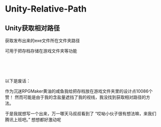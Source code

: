 # Unity-Relative-Path
Unity获取相对路径
---

获取发布出来的exe文件所在文件夹路径

可用于把存档存储在游戏文件夹等功能

</br></br></br>

以下是废话：

作为沉迷RPGMaker黄油的咸鱼我给把存档放在游戏文件夹里的设计点10086个赞！
然而可能是由于我的含盐量遮挡了我的视线，我没找到获取相对路径的方法。

于是我就想写一个出来，万一哪天马叔叔看到了 “哎呦小伙子很有想法嘛，来我们腾讯上班吧。” 想想都好激动呢
